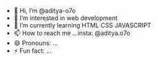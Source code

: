 - 👋 Hi, I’m @aditya-o7o
- 👀 I’m interested in web development 
- 🌱 I’m currently learning HTML CSS JAVASCRIPT
- 📫 How to reach me ...insta: @aditya.o7o
- 😄 Pronouns: ...
- ⚡ Fun fact: ...

<!---
aditya-o7o/aditya-o7o is a ✨ special ✨ repository because its `README.md` (this file) appears on your GitHub profile.
You can click the Preview link to take a look at your changes.
--->
